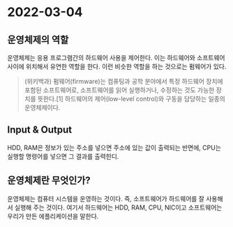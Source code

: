 # 2022-03-04

## 운영체제의 역할

운영체제는 응용 프로그램간의 하드웨어 사용을 제어한다. 이는 하드웨어와 소프트웨어 사이에 위치해서 유연한 역할을 한다.
이런 비슷한 역할을 하는 것으로는 펌웨어가 있다.

> (위키백과) 펌웨어(firmware)는 컴퓨팅과 공학 분야에서 특정 하드웨어 장치에 포함된 소프트웨어로, 소프트웨어를 읽어 실행하거나, 수정하는 것도 가능한 장치를 뜻한다.[1] 하드웨어의 제어(low-level control)와 구동을 담당하는 일종의 운영체제이다.

## Input & Output

HDD, RAM은 정보가 있는 주소를 넣으면 주소에 있는 값이 출력되는 반면에, CPU는 실행할 명령어를 넣으면 그 결과를 출력힌디.

## 운영체제란 무엇인가?

운영체제는 컴퓨터 시스템을 운영하는 것이다. 즉, 소프트웨어가 하드웨어를 잘 사용해서 실행해 주는 것이다.
여기서 하드웨어는 HDD, RAM, CPU, NIC이고 소프트웨어는 우리가 만든 에플리케이션을 말한다.<br/>
